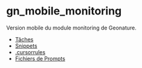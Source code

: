 # gn_mobile_monitoring

Version mobile du module monitoring de Geonature.

- [Tâches](./TASKS.md)
- [Snippets](./SNIPPETS.md)
- [.cursorrules](./CURSORRULES.md)
- [Fichiers de Prompts](./PROMPTS.md)
